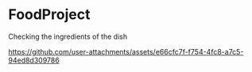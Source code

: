 # FoodProject
Checking the ingredients of the dish

https://github.com/user-attachments/assets/e66cfc7f-f754-4fc8-a7c5-94ed8d309786
